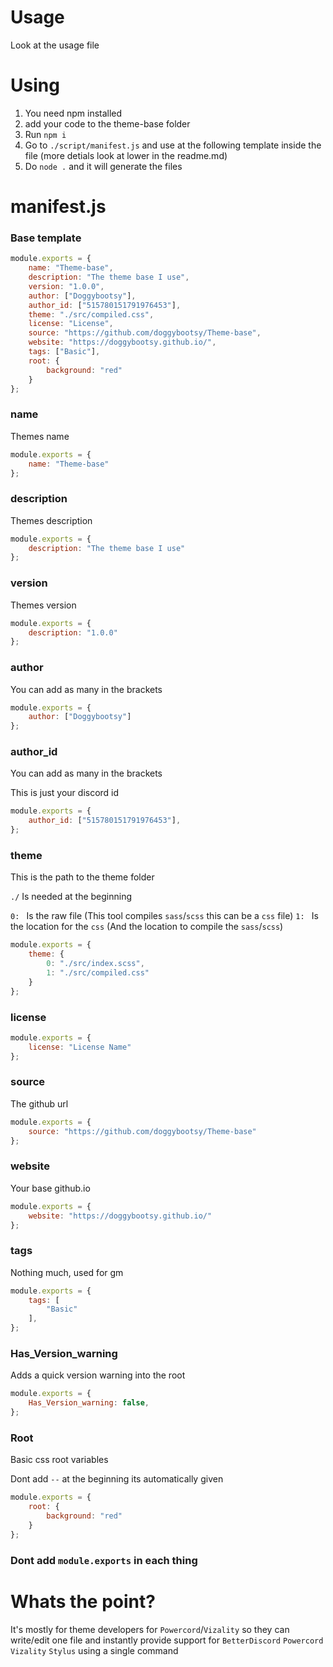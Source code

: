 # Usage
Look at the usage file

# Using
1. You need npm installed
2. add your code to the theme-base folder
3. Run `npm i`
4. Go to `./script/manifest.js` and use at the following template inside the file (more detials look at lower in the readme.md)
5. Do `node .` and it will generate the files

# manifest.js
### Base template
```js
module.exports = { 
    name: "Theme-base",
    description: "The theme base I use",
    version: "1.0.0",
    author: ["Doggybootsy"],
    author_id: ["515780151791976453"],
    theme: "./src/compiled.css",
    license: "License",
    source: "https://github.com/doggybootsy/Theme-base",
    website: "https://doggybootsy.github.io/",
    tags: ["Basic"],
    root: {
        background: "red"
    }
};
```
### name
Themes name
```js
module.exports = { 
    name: "Theme-base"
};
```
### description
Themes description
```js
module.exports = { 
    description: "The theme base I use"
};
```
### version
Themes version
```js
module.exports = { 
    description: "1.0.0"
};
```
### author
You can add as many in the brackets 
```js
module.exports = { 
    author: ["Doggybootsy"]
};
```
### author_id
You can add as many in the brackets

This is just your discord id
```js
module.exports = { 
    author_id: ["515780151791976453"],
};
```
### theme
This is the path to the theme folder

`./` Is needed at the beginning

`0: ` Is the raw file (This tool compiles `sass`/`scss` this can be a `css` file)
`1: ` Is the location for the `css` (And the location to compile the `sass`/`scss`)
```js
module.exports = { 
    theme: {
        0: "./src/index.scss",
        1: "./src/compiled.css"
    }
};
```
### license
```js
module.exports = { 
    license: "License Name"
};
```
### source
The github url
```js
module.exports = { 
    source: "https://github.com/doggybootsy/Theme-base"
};
```
### website
Your base github.io
```js
module.exports = { 
    website: "https://doggybootsy.github.io/"
};
```
### tags
Nothing much, used for gm
```js
module.exports = { 
    tags: [
        "Basic"
    ],
};
```
### Has_Version_warning
Adds a quick version warning into the root
```js
module.exports = { 
    Has_Version_warning: false,
};
```
### Root
Basic css root variables

Dont add `--` at the beginning its automatically given
```js
module.exports = { 
    root: {
        background: "red"
    }
};
```
### Dont add `module.exports` in each thing


# Whats the point?
It's mostly for theme developers for `Powercord`/`Vizality` so they can write/edit one file and instantly provide support for `BetterDiscord` `Powercord` `Vizality` `Stylus` using a single command
